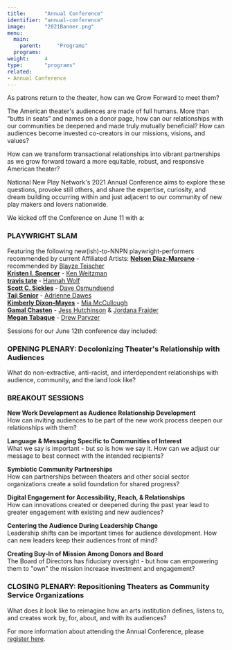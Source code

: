 ```yaml
---
title:      "Annual Conference"
identifier: "annual-conference"
image:      "2021Banner.png"
menu:
  main:
    parent:     "Programs"
  programs:
weight:     4
type:       "programs"
related:
- Annual Conference
---
```

<span class=lead-in>As patrons return to the theater, how can we Grow Forward to meet them?</span>

The American theater's audiences are made of full humans. More than “butts in seats” and names on a donor page, how can our relationships with our communities be deepened and made truly mutually beneficial? How can audiences become invested co-creators in our missions, visions, and values?

How can we transform transactional relationships into vibrant partnerships as we grow forward toward a more equitable, robust, and responsive American theater?

National New Play Network's 2021 Annual Conference aims to explore these questions, provoke still others, and share the expertise, curiosity, and dream building occurring within and just adjacent to our community of new play makers and lovers nationwide.

We kicked off the Conference on June 11 with a:

### PLAYWRIGHT SLAM ###
Featuring the following new(ish)-to-NNPN playwright-performers recommended by current Affiliated Artists:
[**Nelson Diaz-Marcano**](https://newplayexchange.org/users/10377/nelson-diaz-marcano) - recommended by [Blayze Teischer](https://newplayexchange.org/users/46971/blayze-teicher)\
[**Kristen I. Spencer**](https://kristenispencer.com/) - [Ken Weitzman](https://newplayexchange.org/users/435/ken-weitzman)\
[**travis tate**](https://newplayexchange.org/users/1086/travis-tate) - [Hannah Wolf](https://newplayexchange.org/users/5414/hannah-wolf)\
[**Scott C. Sickles**](https://newplayexchange.org/users/2036/scott-sickles) - [Dave Osmundsend](https://newplayexchange.org/users/1889/dave-osmundsen)\
[**Taji Senior**](https://www.tajisenior.com/) - [Adrienne Dawes](https://newplayexchange.org/users/864/adrienne-dawes)\
[**Kimberly Dixon-Mayes**](https://newplayexchange.org/users/15321/kimberly-dixon-mays) - [Mia McCullough](https://newplayexchange.org/users/200/mia-mccullough)\
[**Gamal Chasten**](http://www.universesonstage.com/about_us/gamal_chasten/index.html) - [Jess Hutchinson](https://newplayexchange.org/users/311/jess-hutchinson) & [Jordana Fraider](https://newplayexchange.org/users/1527/jordana-fraider)\
[**Megan Tabaque**](https://newplayexchange.org/users/5090/megan-tabaque) - [Drew Paryzer](https://newplayexchange.org/users/14685/drew-paryzer)

Sessions for our June 12th conference day included:

### OPENING PLENARY: Decolonizing Theater's Relationship with Audiences ###
What do non-extractive, anti-racist, and interdependent relationships with audience, community, and the land look like?

### BREAKOUT SESSIONS ###
**New Work Development as Audience Relationship Development** <br>
How can inviting audiences to be part of the new work process deepen our relationships with them?
 
**Language & Messaging Specific to Communities of Interest** <br>
What we say is important - but so is how we say it. How can we adjust our message to best connect with the intended recipients?
 
**Symbiotic Community Partnerships** <br>
How can partnerships between theaters and other social sector organizations create a solid foundation for shared progress?

**Digital Engagement for Accessibility, Reach, & Relationships** <br>
How can innovations created or deepened during the past year lead to greater engagement with existing and new audiences?
 
**Centering the Audience During Leadership Change** <br>
Leadership shifts can be important times for audience development. How can new leaders keep their audiences front of mind?

**Creating Buy-In of Mission Among Donors and Board** <br>
The Board of Directors has fiduciary oversight - but how can empowering them to "own" the mission increase investment and engagement?
 
### CLOSING PLENARY: Repositioning Theaters as Community Service Organizations ###
What does it look like to reimagine how an arts institution defines, listens to, and creates work by, for, about, and with its audiences?

For more information about attending the Annual Conference, please [register here](http://hopin.com/events/national-new-play-network-annual-conference-growing-forward-transcending-the-transactional).
